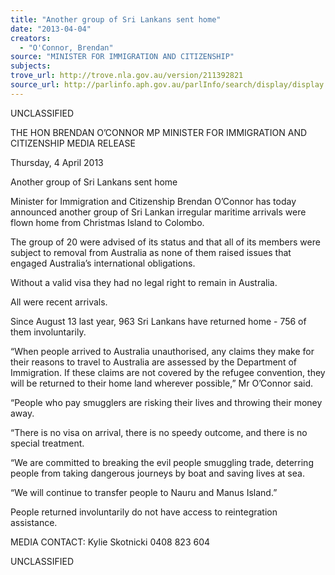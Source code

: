 ```yaml
---
title: "Another group of Sri Lankans sent home"
date: "2013-04-04"
creators:
  - "O'Connor, Brendan"
source: "MINISTER FOR IMMIGRATION AND CITIZENSHIP"
subjects:
trove_url: http://trove.nla.gov.au/version/211392821
source_url: http://parlinfo.aph.gov.au/parlInfo/search/display/display.w3p;query=Id%3A%22media/pressrel/2349532%22
---
```


 UNCLASSIFIED 

 

 THE HON BRENDAN O’CONNOR MP  MINISTER FOR IMMIGRATION AND CITIZENSHIP  MEDIA RELEASE   

 Thursday, 4 April 2013   

 Another group of Sri Lankans sent home 

 

 Minister for Immigration and Citizenship Brendan O’Connor has today announced another group of  Sri Lankan irregular maritime arrivals were flown home from Christmas Island to Colombo. 

 The group of 20 were advised of its status and that all of its members were subject to removal from  Australia as none of them raised issues that engaged Australia’s international obligations.  

 Without a valid visa they had no legal right to remain in Australia.  

 All were recent arrivals. 

 Since August 13 last year, 963 Sri Lankans have returned home - 756 of them involuntarily. 

 “When people arrived to Australia unauthorised, any claims they make for their reasons to travel to  Australia are assessed by the Department of Immigration. If these claims are not covered by the  refugee convention, they will be returned to their home land wherever possible,” Mr O’Connor said. 

 “People who pay smugglers are risking their lives and throwing their money away. 

 “There is no visa on arrival, there is no speedy outcome, and there is no special treatment. 

 “We are committed to breaking the evil people smuggling trade, deterring people from taking  dangerous journeys by boat and saving lives at sea. 

 “We will continue to transfer people to Nauru and Manus Island.” 

 People returned involuntarily do not have access to reintegration assistance. 

 

 MEDIA CONTACT: Kylie Skotnicki 0408 823 604 

 UNCLASSIFIED 

 

